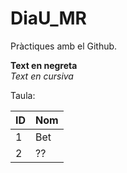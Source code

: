 # DiaU_MR
Pràctiques amb el Github.    

**Text en negreta**   
*Text en cursiva*   

Taula:

ID| Nom
-- | --
1 | Bet
2 | ??

